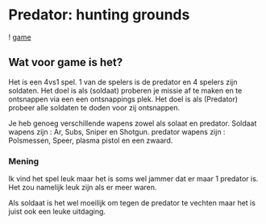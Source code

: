 # Predator: hunting grounds
! [game](game.jfif)

## Wat voor game is het?

Het is een 4vs1 spel. 1 van de spelers is de predator en 4 spelers zijn soldaten.
Het doel is als (soldaat) proberen je missie af te maken en te ontsnappen via een een ontsnappings plek.
Het doel is als (Predator) probeer alle soldaten te doden voor zij ontsnappen.

Je heb genoeg verschillende wapens zowel als solaat en predator. 
Soldaat wapens zijn : Ar, Subs, Sniper en Shotgun.
predator wapens zijn : Polsmessen, Speer, plasma pistol en een zwaard.

### Mening

Ik vind het spel leuk maar het is soms wel jammer dat er maar 1 predator is.
Het zou namelijk leuk zijn als er meer waren.

Als soldaat is het wel moeilijk om tegen de predator te vechten maar het is juist ook een leuke uitdaging.

